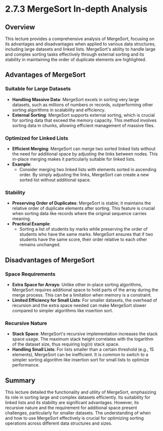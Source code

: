 # 2.7.3 MergeSort In-depth Analysis

## Overview

This lecture provides a comprehensive analysis of MergeSort, focusing on its advantages and disadvantages when applied to various data structures, including large datasets and linked lists. MergeSort's ability to handle large and complex sorting tasks effectively through external sorting and its stability in maintaining the order of duplicate elements are highlighted.

## Advantages of MergeSort

### Suitable for Large Datasets

- **Handling Massive Data**: MergeSort excels in sorting very large datasets, such as millions of numbers or records, outperforming other sorting algorithms in scalability and efficiency.
- **External Sorting**: MergeSort supports external sorting, which is crucial for sorting data that exceed the memory capacity. This method involves sorting data in chunks, allowing efficient management of massive files.

### Optimized for Linked Lists

- **Efficient Merging**: MergeSort can merge two sorted linked lists without the need for additional space by adjusting the links between nodes. This in-place merging makes it particularly suitable for linked lists.
- **Example**:
  - Consider merging two linked lists with elements sorted in ascending order. By simply adjusting the links, MergeSort can create a new sorted list without additional space.

### Stability

- **Preserving Order of Duplicates**: MergeSort is stable; it maintains the relative order of duplicate elements after sorting. This feature is crucial when sorting data like records where the original sequence carries meaning.
- **Practical Example**:
  - Sorting a list of students by marks while preserving the order of students who have the same marks. MergeSort ensures that if two students have the same score, their order relative to each other remains unchanged.

## Disadvantages of MergeSort

### Space Requirements

- **Extra Space for Arrays**: Unlike other in-place sorting algorithms, MergeSort requires additional space to hold parts of the array during the merge process. This can be a limitation when memory is a constraint.
- **Limited Efficiency for Small Lists**: For smaller datasets, the overhead of recursion and the extra space needed can make MergeSort slower compared to simpler algorithms like insertion sort.

### Recursive Nature

- **Stack Space**: MergeSort's recursive implementation increases the stack space usage. The maximum stack height correlates with the logarithm of the dataset size, thus requiring log(n) stack space.
- **Handling Small Lists**: For lists smaller than a certain threshold (e.g., 15 elements), MergeSort can be inefficient. It is common to switch to a simpler sorting algorithm like insertion sort for small lists to optimize performance.

## Summary

This lecture detailed the functionality and utility of MergeSort, emphasizing its role in sorting large and complex datasets efficiently. Its suitability for linked lists and its stability are significant advantages. However, its recursive nature and the requirement for additional space present challenges, particularly for smaller datasets. The understanding of when and how to use MergeSort effectively is crucial for optimizing sorting operations across different data structures and sizes.
